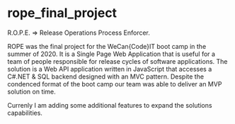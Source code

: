 # rope_final_project

R.O.P.E.  =>  Release Operations Process Enforcer.

ROPE was the final project for the WeCan{Code}IT boot camp in the summer of 2020. 
It is a Single Page Web Application that is useful for a team of people responsible for release cycles of software applications. 
The solution is a Web API application written in JavaScript that accesses a C#.NET & SQL backend designed with an MVC pattern. 
Despite the condenced format of the boot camp our team was able to deliver an MVP solution on time. 

Currenly I am adding some additional features to expand the solutions capabilities. 
